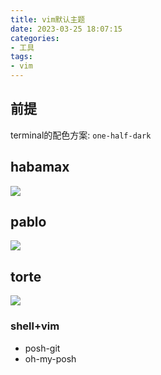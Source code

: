 ```yaml
---
title: vim默认主题
date: 2023-03-25 18:07:15
categories:
- 工具
tags:
- vim
---
```


## 前提

terminal的配色方案: `one-half-dark`

## habamax

![](/images/habamax.png)


## pablo

![](/images/pablo.png)


## torte

![](/images/torte.png)


### shell+vim

- posh-git
- oh-my-posh